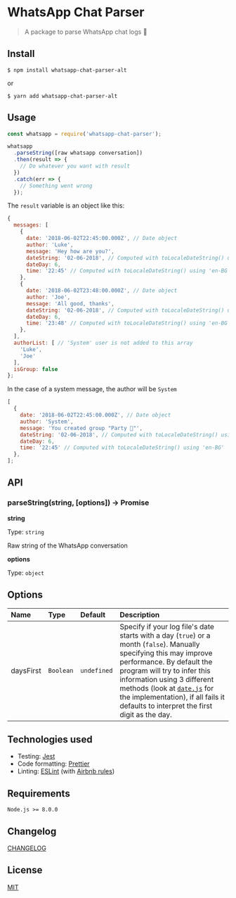 # WhatsApp Chat Parser

> A package to parse WhatsApp chat logs 💬

## Install

```
$ npm install whatsapp-chat-parser-alt
```
or
```
$ yarn add whatsapp-chat-parser-alt
```

## Usage

```javascript
const whatsapp = require('whatsapp-chat-parser');

whatsapp
  .parseString([raw whatsapp conversation])
  .then(result => {
    // Do whatever you want with result
  })
  .catch(err => {
    // Something went wrong
  });
```

The `result` variable is an object like this:

```javascript
{
  messages: [
    {
      date: '2018-06-02T22:45:00.000Z', // Date object
      author: 'Luke',
      message: 'Hey how are you?',
      dateString: '02-06-2018', // Computed with toLocaleDateString() using 'en-BG'
      dateDay: 6,
      time: '22:45' // Computed with toLocaleDateString() using 'en-BG' 
    },
    {
      date: '2018-06-02T23:48:00.000Z', // Date object
      author: 'Joe',
      message: 'All good, thanks',
      dateString: '02-06-2018', // Computed with toLocaleDateString() using 'en-BG'
      dateDay: 6,
      time: '23:48' // Computed with toLocaleDateString() using 'en-BG' 
    },
  ],
  authorList: [ // 'System' user is not added to this array
    'Luke',
    'Joe'
  ],
  isGroup: false
};
```

In the case of a system message, the author will be `System`

```javascript
[
  {
    date: '2018-06-02T22:45:00.000Z', // Date object
    author: 'System',
    message: 'You created group "Party 🎉"',
    dateString: '02-06-2018', // Computed with toLocaleDateString() using 'en-BG'
    dateDay: 6,
    time: '22:45' // Computed with toLocaleDateString() using 'en-BG' 
  },
];
```

## API

### parseString(string, [options]) → Promise

**string**

Type: `string`

Raw string of the WhatsApp conversation

**options**

Type: `object`

## Options

<!-- prettier-ignore-start -->
| Name | Type | Default | Description |
| :--- | :--- | :--- | :--- |
| daysFirst | `Boolean` | `undefined` | Specify if your log file's date starts with a day (`true`) or a month (`false`). Manually specifying this may improve performance. By default the program will try to infer this information using 3 different methods (look at [`date.js`](src/date.js) for the implementation), if all fails it defaults to interpret the first digit as the day. |
<!-- prettier-ignore-end -->

## Technologies used

- Testing: [Jest](https://jestjs.io/)
- Code formatting: [Prettier](https://prettier.io/)
- Linting: [ESLint](https://eslint.org/) (with [Airbnb rules](https://www.npmjs.com/package/eslint-config-airbnb-base))

## Requirements

`Node.js >= 8.0.0`

## Changelog

[CHANGELOG](CHANGELOG.md)

## License

[MIT](LICENSE)
